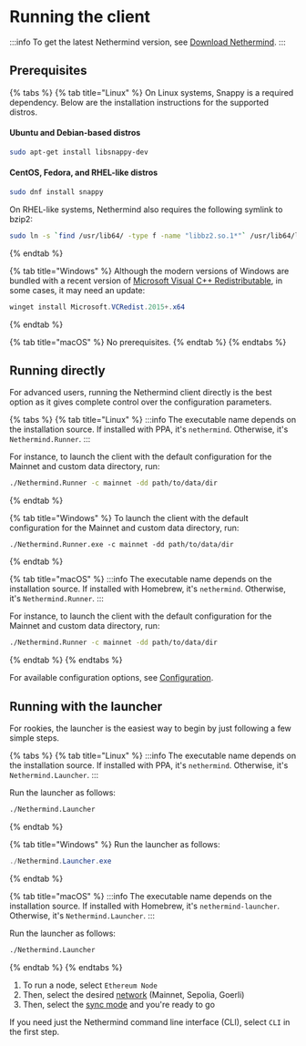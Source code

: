 # Running the client

:::info
To get the latest Nethermind version, see [Download Nethermind](../../installing-nethermind/download-sources/).
:::

## Prerequisites

{% tabs %}
{% tab title="Linux" %}
On Linux systems, Snappy is a required dependency. Below are the installation instructions for the supported distros.

#### Ubuntu and Debian-based distros

```bash
sudo apt-get install libsnappy-dev
```

#### CentOS, Fedora, and RHEL-like distros

```bash
sudo dnf install snappy
```

On RHEL-like systems, Nethermind also requires the following symlink to bzip2:

```bash
sudo ln -s `find /usr/lib64/ -type f -name "libbz2.so.1*"` /usr/lib64/libbz2.so.1.0
```
{% endtab %}

{% tab title="Windows" %}
Although the modern versions of Windows are bundled with a recent version of [Microsoft Visual C++ Redistributable](https://aka.ms/vcredist), in some cases, it may need an update:

```powershell
winget install Microsoft.VCRedist.2015+.x64
```
{% endtab %}

{% tab title="macOS" %}
No prerequisites.
{% endtab %}
{% endtabs %}

## Running directly

For advanced users, running the Nethermind client directly is the best option as it gives complete control over the configuration parameters.&#x20;

{% tabs %}
{% tab title="Linux" %}
:::info
The executable name depends on the installation source. If installed with PPA, it's `nethermind`. Otherwise, it's `Nethermind.Runner`.
:::

For instance, to launch the client with the default configuration for the Mainnet and custom data directory, run:

```bash
./Nethermind.Runner -c mainnet -dd path/to/data/dir
```
{% endtab %}

{% tab title="Windows" %}
To launch the client with the default configuration for the Mainnet and custom data directory, run:

```
./Nethermind.Runner.exe -c mainnet -dd path/to/data/dir
```
{% endtab %}

{% tab title="macOS" %}
:::info
The executable name depends on the installation source. If installed with Homebrew, it's `nethermind`. Otherwise, it's `Nethermind.Runner`.
:::

For instance, to launch the client with the default configuration for the Mainnet and custom data directory, run:

```bash
./Nethermind.Runner -c mainnet -dd path/to/data/dir
```
{% endtab %}
{% endtabs %}

For available configuration options, see [Configuration](../configuration/).

## Running with the launcher

For rookies, the launcher is the easiest way to begin by just following a few simple steps.

{% tabs %}
{% tab title="Linux" %}
:::info
The executable name depends on the installation source. If installed with PPA, it's `nethermind`. Otherwise, it's `Nethermind.Launcher`.
:::

Run the launcher as follows:

```bash
./Nethermind.Launcher
```
{% endtab %}

{% tab title="Windows" %}
Run the launcher as follows:

```powershell
./Nethermind.Launcher.exe
```
{% endtab %}

{% tab title="macOS" %}
:::info
The executable name depends on the installation source. If installed with Homebrew, it's `nethermind-launcher`. Otherwise, it's `Nethermind.Launcher`.
:::

Run the launcher as follows:

```bash
./Nethermind.Launcher
```
{% endtab %}
{% endtabs %}

1. To run a node, select `Ethereum Node`
2. Then, select the desired [network](../networks.md) (Mainnet, Sepolia, Goerli)
3. Then, select the [sync mode](../sync-modes.md) and you're ready to go

If you need just the Nethermind command line interface (CLI), select `CLI` in the first step.
